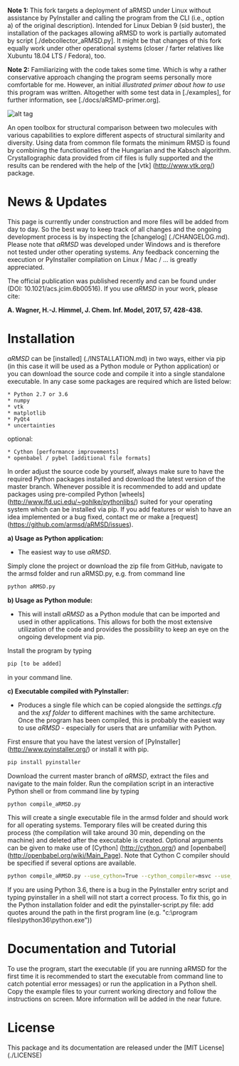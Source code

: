 **Note 1:**  This fork targets a deployment of aRMSD under Linux without
assistance by PyInstaller and calling the program from the CLI (i.e.,
option a) of the original description).  Intended for Linux Debian 9
(sid buster), the installation of the packages allowing aRMSD to work is
partially automated by script [./debcollector_aRMSD.py].  It might be
that changes of this fork equally work under other operational systems
(closer / farter relatives like Xubuntu 18.04 LTS / Fedora), too.

**Note 2:**  Familiarizing with the code takes some time.  Which is why
a rather conservative approach changing the program seems personally
more comfortable for me.  However, an initial *illustrated primer about
how to use* this program was written.  Altogether with some test data in
[./examples], for further information, see [./docs/aRSMD-primer.org].

![alt tag](./aRMSD_logo.png)

An open toolbox for structural comparison between two molecules with
various capabilities to explore different aspects of structural
similarity and diversity. Using data from common file formats the
minimum RMSD is found by combining the functionalities of the Hungarian
and the Kabsch algorithm. Crystallographic data provided from cif files
is fully supported and the results can be rendered with the help of the
[vtk] (http://www.vtk.org/) package.

# News & Updates
This page is currently under construction and more files will be added
from day to day. So the best way to keep track of all changes and the
ongoing development process is by inspecting the
[changelog] (./CHANGELOG.md). Please note that *aRMSD* was developed
under Windows and is therefore not tested under other operating systems.
Any feedback concerning the execution or PyInstaller compilation on
Linux / Mac / ... is greatly appreciated.

The official publication was published recently and can be found under
(DOI: 10.1021/acs.jcim.6b00516). If you use *aRMSD* in your work, please
cite: 

**A. Wagner, H.-J. Himmel, J. Chem. Inf. Model, 2017, 57, 428-438.**

# Installation
*aRMSD* can be [installed] (./INSTALLATION.md) in two ways, either via
pip (in this case it will be used as a Python module or Python
application) or you can download the source code and compile it into a
single standalone executable. In any case some packages are required
which are listed below:

    * Python 2.7 or 3.6
    * numpy
    * vtk
    * matplotlib
    * PyQt4
    * uncertainties

optional:

    * Cython [performance improvements]
    * openbabel / pybel [additional file formats]

In order adjust the source code by yourself, always make sure to have
the required Python packages installed and download the latest version
of the master branch. Whenever possible it is recommended to add and
update packages using pre-compiled Python
[wheels] (http://www.lfd.uci.edu/~gohlke/pythonlibs/) suited for your
operating system which can be installed via pip. If you add features or
wish to have an idea implemented or a bug fixed, contact me or make a
[request] (https://github.com/armsd/aRMSD/issues).

**a) Usage as Python application:**

- The easiest way to use *aRMSD*.

Simply clone the project or download the zip file from GitHub, navigate
to the armsd folder and run aRMSD.py, e.g. from command line

```bash
python aRMSD.py
```

**b) Usage as Python module:**

- This will install *aRMSD* as a Python module that can be imported and
used in other applications. This allows for both the most extensive
utilization of the code and provides the possibility to keep an eye on 
the ongoing development via pip.

Install the program by typing

```bash
pip [to be added]
```

in your command line.

**c) Executable compiled with PyInstaller:**

- Produces a single file which can be copied alongside the
*settings.cfg* and the *xsf folder* to different machines with the same
architecture. Once the program has been compiled, this is probably the
easiest way to use *aRMSD* - especially for users that are unfamiliar
with Python. 

First ensure that you have the latest version of
[PyInstaller] (http://www.pyinstaller.org/) or install it with pip.

```bash
pip install pyinstaller
```

Download the current master branch of *aRMSD*, extract the files and
navigate to the main folder. Run the compilation script in an
interactive Python shell or from command line by typing

```bash
python compile_aRMSD.py
```

This will create a single executable file in the armsd folder and should
work for all operating systems. Temporary files will be created during
this process (the compilation will take around 30 min, depending on the
machine) and deleted after the executable is created. Optional arguments
can be given to make use of [Cython] (http://cython.org/) and
[openbabel] (http://openbabel.org/wiki/Main_Page). Note that
Cython C compiler should be specified if several options are available.

```bash
python compile_aRMSD.py --use_cython=True --cython_compiler=msvc --use_openbabel=True --overwrite=True
```

If you are using Python 3.6, there is a bug in the PyInstaller entry
script and typing pyinstaller in a shell will not start a correct
process. To fix this, go in the Python installation folder and edit the
pyinstaller-script.py file: add quotes around the path in the first
program line (e.g. "c:\program files\python36\python.exe")) 

# Documentation and Tutorial
To use the program, start the executable (if you are running aRMSD for
the first time it is recommended to start the executable from command
line to catch potential error messages) or run the application in a
Python shell. Copy the example files to your current working directory
and follow the instructions on screen. More information will be added in
the near future.

# License
This package and its documentation are released under the
[MIT License] (./LICENSE)

